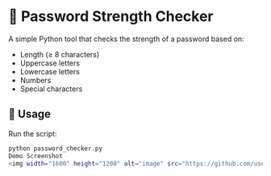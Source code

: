 # 🔐 Password Strength Checker

A simple Python tool that checks the strength of a password based on:
- Length (≥ 8 characters)
- Uppercase letters
- Lowercase letters
- Numbers
- Special characters

## 🚀 Usage
Run the script:
```bash
python password_checker.py
Demo Screenshot
<img width="1600" height="1200" alt="image" src="https://github.com/user-attachments/assets/65ac23ea-d503-4718-9753-a38ab32e8942" />

